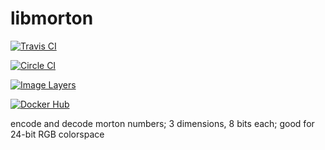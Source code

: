 # libmorton

[![Travis CI](https://travis-ci.org/rubicks/libmorton.svg)](https://travis-ci.org/rubicks/libmorton)

[![Circle CI](https://circleci.com/gh/rubicks/libmorton.png?style=shield)](https://circleci.com/gh/rubicks/libmorton)

[![Image Layers](https://badge.imagelayers.io/rubicks/libmorton.svg)](https://imagelayers.io/?images=rubicks/libmorton)

[![Docker Hub](http://dockeri.co/image/rubicks/libmorton)](https://registry.hub.docker.com/u/rubicks/libmorton/)

encode and decode morton numbers; 3 dimensions, 8 bits each; good for 24-bit
RGB colorspace
